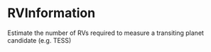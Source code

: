 # RVInformation
Estimate the number of RVs required to measure a transiting planet candidate (e.g. TESS)
